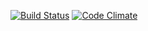[![Build Status](https://travis-ci.org/EduardoCopat/2DMapGame.svg?branch=master)](https://travis-ci.org/EduardoCopat/2DMapGame) [![Code Climate](https://codeclimate.com/github/EduardoCopat/2DMapGame/badges/gpa.svg)](https://codeclimate.com/github/EduardoCopat/2DMapGame)